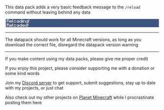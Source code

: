 This data pack adds a very basic feedback message to the `/reload` command without leaving behind any data

![Feedback message screenshot](https://github.com/B1BU/Reload-Feedback/raw/main/assets/page/feedback_message.png)

***

The datapack should work for all Minecraft versions, as long as you download the correct file, disregard the datapack version warning

***

If you make content using my data packs, please give me proper credit

If you enjoy this project, please consider supporting me with a donation or some kind words

Join my [Discord server](https://discord.com/invite/JsrG8EDdnZ) to get support, submit suggestions, stay up to date with my projects, or just chat

Also check out my other projects on [Planet Minecraft](https://www.planetminecraft.com/member/b1bu) while I procrastinate posting them here